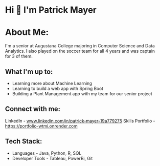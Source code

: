 # Hi 👋 I'm Patrick Mayer

# About Me:
I'm a senior at Augustana College majoring in Computer Science and Data Analytics. I also played on the soccer team for all 4 years and was captain for 3 of them.

## What I'm up to:
- Learning more about Machine Learning
- Learning to build a web app with Spring Boot
- Building a Plant Management app with my team for our senior project
## Connect with me:
LinkedIn - www.linkedin.com/in/patrick-mayer-19a779275 
Skills Portfolio - https://portfolio-wtmi.onrender.com
## Tech Stack:
- Languages - Java, Python, R, SQL
- Developer Tools - Tableau, PowerBi, Git



<!--
**pmayer123/pmayer123** is a ✨ _special_ ✨ repository because its `README.md` (this file) appears on your GitHub profile.

Here are some ideas to get you started:

- 🔭 I’m currently working on ...
- 🌱 I’m currently learning ...
- 👯 I’m looking to collaborate on ...
- 🤔 I’m looking for help with ...
- 💬 Ask me about ...
- 📫 How to reach me: ...
- 😄 Pronouns: ...
- ⚡ Fun fact: ...
-->
